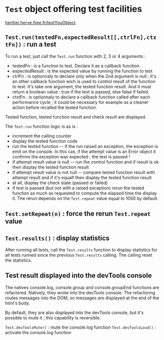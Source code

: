 `Test` object offering test facilities
==

[heritier.herve.free.fr/testYouObject](http://heritier.herve.free.fr/testYouObject/)

`Test.run(testedFn,expectedResult[[,ctrlFn],ctxtFn])` : run a test
-

To run a test, just call the `Test.run` function with 2, 3 or 4 arguments :
- testedFn : 
  is a function to test. Declare it as a callback function.
- expectedResult : 
  is the expected value by running the function to test
- ctrlFn : 
  is optionnaly to declare only when the 2nd argument is null ;
  it's an other callback function wich is used to control result of the  function to test.
  It's take one argument, the tested function result.
  And it must return a boolean value : true if the test is passed, else false if failed.
- ctxtFn : 
  is optionnaly to declare a callback function called after each performance cycle ;
  it could be necessary for example as a cleaner action before recalled the tested function.

Tested function, tested function result and check result are displayed.

The `Test.run` function logic is as is :
- increment the calling counter
- display the tested function code
- run the tested function
-- if the run raised an exception, the exception is emit on the console. In this cas, if the attempt value
   is an Error object it confirms the exception was expected ; the test is passed !
- if attempt result value is null
-- run the control function  and if result is ok then display the tested function result
- if attempt result value is not null
-- compare tested function result with attempt result  and if it's equalf then display the tested function result
- at all, display the check state (passed or failed)
- if test is passed (but not with a raised exception) rerun the tested function as much as requested to compute
  the elapsed time the display it. The rerun depends on the `Test.repeat` value equal to 1000 by default.

`Test.setRepeat(n)` : force the rerun `Test.repeat` value
--

`Test.results()` : display statistics
--

After running all tests, call the `Test.results` function to display statistics for all tests runned since the previous `Test.results` calling.
The calling reset the statistics.

Test result displayed into the devTools console
--

The natives console.log, console.group and console.groupEnd functions are refactored.
 Natively, they wrote into the devTools console.
  The refactoring routes messages into the DOM, so messages are displayed at the end of the html's body.

By default, they are also displayed into the devTools console, but it's possible to mute it ; this capability is reversible.

`Test.devToolsMute()` : mute the console.log function
`Test.devToolsLoud()` : activate the console.log function
